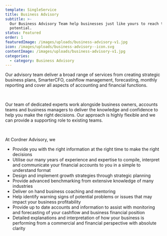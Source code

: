 ```yaml
---
template: SingleService
title: Business Advisory
subtitle: >-
  Our Business Advisory Team help businesses just like yours to reach their full
  potential.
status: Featured
order: 1
featuredImage: /images/uploads/business-advisory-v1.jpg
icon: /images/uploads/business-advisory--icon.svg
contentImage: /images/uploads/business-advisory-v1.jpg
categories:
  - category: Business Advisory
---
```

Our advisory team deliver a broad range of services from creating strategic business plans, SmarterCFO, cashflow management, forecasting, monthly reporting and cover all aspects of accounting and financial functions.

<br /> 

Our team of dedicated experts work alongside business owners, accounts teams and business managers to deliver the knowledge and confidence to help you make the right decisions. Our approach is highly flexible and we can provide a supporting role to existing teams.

<br /> 

At Cordner Advisory, we

* Provide you with the right information at the right time to make the right decisions
* Utilise our many years of experience and expertise to compile, interpret and communicate your financial accounts to you in a simple to understand format
* Design and implement growth strategies through strategic planning
* Provide advanced benchmarking from extensive knowledge of many industries
* Deliver on hand business coaching and mentoring
* ​Help identify warning signs of potential problems or issues that may impact your business profitability
* Provide up to date accounts and information to assist with monitoring and forecasting of your cashflow and business financial position
* Detailed explanations and interpretation of how your business is performing from a commercial and financial perspective with absolute clarity

